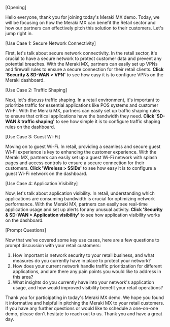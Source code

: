[Opening]

Hello everyone, thank you for joining today's Meraki MX demo. Today, we will be focusing on how the Meraki MX can benefit the Retail sector and how our partners can effectively pitch this solution to their customers. Let's jump right in.

[Use Case 1: Secure Network Connectivity]

First, let's talk about secure network connectivity. In the retail sector, it's crucial to have a secure network to protect customer data and prevent any potential breaches. With the Meraki MX, partners can easily set up VPNs and firewall rules to ensure a secure connection for their retail clients. **Click 'Security & SD-WAN > VPN'** to see how easy it is to configure VPNs on the Meraki dashboard.

[Use Case 2: Traffic Shaping]

Next, let's discuss traffic shaping. In a retail environment, it's important to prioritize traffic for essential applications like POS systems and customer Wi-Fi. With the Meraki MX, partners can easily set up traffic shaping rules to ensure that critical applications have the bandwidth they need. **Click 'SD-WAN & traffic shaping'** to see how simple it is to configure traffic shaping rules on the dashboard.

[Use Case 3: Guest Wi-Fi]

Moving on to guest Wi-Fi. In retail, providing a seamless and secure guest Wi-Fi experience is key to enhancing the customer experience. With the Meraki MX, partners can easily set up a guest Wi-Fi network with splash pages and access controls to ensure a secure connection for their customers. **Click 'Wireless > SSIDs'** to see how easy it is to configure a guest Wi-Fi network on the dashboard.

[Use Case 4: Application Visibility]

Now, let's talk about application visibility. In retail, understanding which applications are consuming bandwidth is crucial for optimizing network performance. With the Meraki MX, partners can easily see real-time application usage and set up alerts for any unusual activity. **Click 'Security & SD-WAN > Application visibility'** to see how application visibility works on the dashboard.

[Prompt Questions]

Now that we've covered some key use cases, here are a few questions to prompt discussion with your retail customers:

1. How important is network security to your retail business, and what measures do you currently have in place to protect your network?
2. How does your current network handle traffic prioritization for different applications, and are there any pain points you would like to address in this area?
3. What insights do you currently have into your network's application usage, and how would improved visibility benefit your retail operations?

Thank you for participating in today's Meraki MX demo. We hope you found it informative and helpful in pitching the Meraki MX to your retail customers. If you have any further questions or would like to schedule a one-on-one demo, please don't hesitate to reach out to us. Thank you and have a great day.